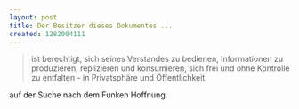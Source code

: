 ```yaml
--- 
layout: post
title: Der Besitzer dieses Dokumentes ...
created: 1282004111
---
```

> ist berechtigt, sich seines Verstandes zu bedienen, Informationen zu produzieren, replizieren und konsumieren, sich frei und ohne Kontrolle zu entfalten - in Privatsphäre und Öffentlichkeit.

auf der Suche nach dem Funken Hoffnung.
